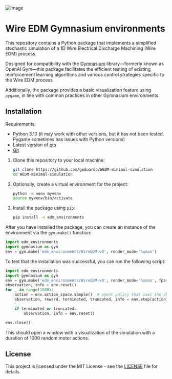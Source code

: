 ![image](https://github.com/geduardo/WEDM-minimal-simulation/assets/48300381/042f8ab7-87b2-430e-9d5a-143c95bf69e3)

# Wire EDM Gymnasium environments


This repository contains a Python package that implements a simplified stochastic simulation of a 1D Wire Electrical Discharge Machining (Wire EDM) process.

Designed for compatibility with the [Gymnasium](https://gymnasium.farama.org/) library—formerly known as OpenAI Gym—this package facilitates the efficient testing of existing reinforcement learning algorithms and various control strategies specific to the Wire EDM process.

Additionally, the package provides a basic visualization feature using `pygame`, in line with common practices in other Gymnasium environments.

## Installation

Requirements:

- Python 3.10 (it may work with other versions, but it has not been tested. Pygame sometimes has issues with Python versions)
- Latest version of [pip](https://pip.pypa.io/en/stable/installing/)
- [Git](https://git-scm.com/book/en/v2/Getting-Started-Installing-Git)

1. Clone this repository to your local machine:

    ```bash
    git clone https://github.com/geduardo/WEDM-minimal-simulation
    cd WEDM-minimal-simulation
    ```

2. Optionally, create a virtual environment for the project:

    ```bash
    python -m venv myvenv
    source myvenv/bin/activate
    ```

3. Install the package using `pip`:

    ```bash
    pip install -e edm_environments
    ```

After you have installed the package, you can create an instance of the environment via the `gym.make()` function:

```python
import edm_environments
import gymnasium as gym
env = gym.make('edm_environments/WireEDM-v0', render_mode='human')
```

To test that the installation was successful, you can run the following script:

```python
import edm_environments
import gymnasium as gym
env = gym.make('edm_environments/WireEDM-v0', render_mode='human', fps=60)
observation, info = env.reset()
for _ in range(1000):
    action = env.action_space.sample()  # agent policy that uses the observation and info
    observation, reward, terminated, truncated, info = env.step(action)

    if terminated or truncated:
        observation, info = env.reset()

env.close()
```

This should open a window with a visualization of the simulation with a duration of 1000 random motor actions.

## License

This project is licensed under the MIT License - see the [LICENSE](./LICENSE.md) file for details.

